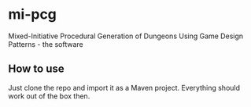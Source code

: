 # mi-pcg
Mixed-Initiative Procedural Generation of Dungeons Using Game Design Patterns - the software

## How to use
Just clone the repo and import it as a Maven project. Everything should work out of the box then. 